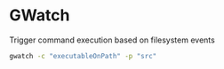 # GWatch

Trigger command execution based on filesystem events

```sh
gwatch -c "executableOnPath" -p "src"
```
